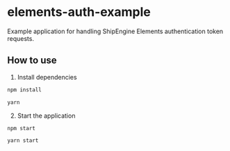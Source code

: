 # elements-auth-example

Example application for handling ShipEngine Elements authentication token requests.

## How to use

1. Install dependencies

```bash
npm install
```

```bash
yarn
```

2. Start the application

```bash
npm start
```

```bash
yarn start
```

